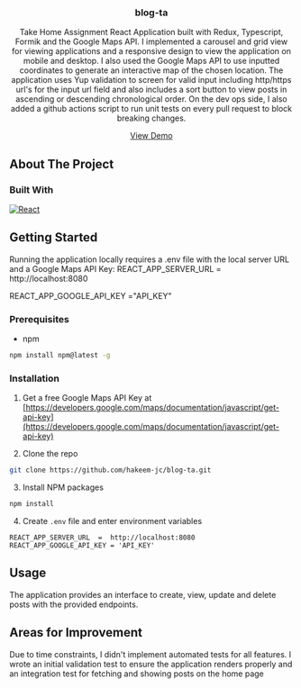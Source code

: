
<div  align="center">

<a  href="https://github.com/hakeem-jc/blog-ta">

</a>

  

<h3  align="center">blog-ta</h3>

  
<p  align="center">

Take Home Assignment
React Application built with Redux, Typescript, Formik and the Google Maps API. I implemented a carousel and grid view for viewing applications and a responsive design to view the application on mobile and desktop. I also used the Google Maps API to use inputted coordinates to generate an interactive map of the chosen location. The application uses  Yup validation to screen for valid input including http/https url's for the input url field and also includes a sort button to view posts in ascending or descending chronological order. 
On the dev ops side, I also added a github actions script to run unit tests on every pull request to block breaking changes.

<a  href="https://blog-ta-hakeem-jc.vercel.app/">View Demo</a>

</p>

</div>

<!-- ABOUT THE PROJECT -->

## About The Project

  

### Built With 
 [![React][React.js]][React-url]


<!-- GETTING STARTED -->

## Getting Started

Running the application locally requires a .env file with the local server URL and a Google Maps API Key:
REACT_APP_SERVER_URL = http://localhost:8080

REACT_APP_GOOGLE_API_KEY ="API_KEY"

 
### Prerequisites

* npm

```sh
npm install npm@latest -g
```

  

### Installation

  

1. Get a free Google Maps API Key at [https://developers.google.com/maps/documentation/javascript/get-api-key](https://developers.google.com/maps/documentation/javascript/get-api-key)

2. Clone the repo

```sh
git clone https://github.com/hakeem-jc/blog-ta.git
```

3. Install NPM packages

```sh
npm install
```

4. Create `.env` file and enter environment variables

```SH
REACT_APP_SERVER_URL  =  http://localhost:8080
REACT_APP_GOOGLE_API_KEY = 'API_KEY'
```
  

<!-- USAGE EXAMPLES -->

## Usage

  

The application provides an interface to create, view, update and delete posts with the provided endpoints. 

## Areas for Improvement
Due to time constraints, I didn't implement automated tests for all features. I wrote an initial validation test to ensure the application renders properly and an integration test for fetching and showing posts on the home page

<!-- MARKDOWN LINKS & IMAGES -->
[linkedin-url]: https://www.linkedin.com/in/hakeemclarke/

[React.js]: https://img.shields.io/badge/React-20232A?style=for-the-badge&logo=react&logoColor=61DAFB

[React-url]: https://reactjs.org/